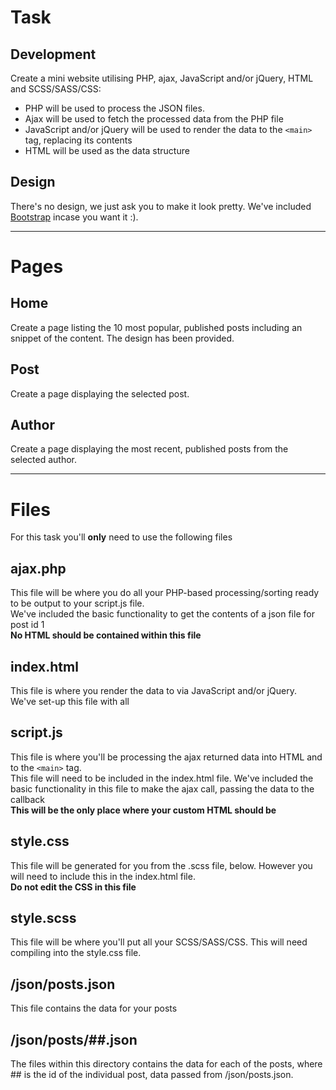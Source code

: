 # Task
## Development
Create a mini website utilising PHP, ajax, JavaScript and/or jQuery, HTML and SCSS/SASS/CSS:
- PHP will be used to process the JSON files.
- Ajax will be used to fetch the processed data from the PHP file
- JavaScript and/or jQuery will be used to render the data to the `<main>` tag, replacing its contents
- HTML will be used as the data structure

## Design
There's no design, we just ask you to make it look pretty. We've included [Bootstrap](https://getbootstrap.com/) incase you want it :).

---

# Pages
## Home
Create a page listing the 10 most popular, published posts including an snippet of the content. The design has been provided.

## Post
Create a page displaying the selected post.

## Author
Create a page displaying the most recent, published posts from the selected author.

---

# Files
For this task you'll **only** need to use the following files

## ajax.php
This file will be where you do all your PHP-based processing/sorting ready to be output to your script.js file.  
We've included the basic functionality to get the contents of a json file for post id 1  
**No HTML should be contained within this file**

## index.html
This file is where you render the data to via JavaScript and/or jQuery.  
We've set-up this file with all   

## script.js
This file is where you'll be processing the ajax returned data into HTML and to the `<main>` tag.  
This file will need to be included in the index.html file.
We've included the basic functionality in this file to make the ajax call, passing the data to the callback  
**This will be the only place where your custom HTML should be**

## style.css
This file will be generated for you from the .scss file, below. However you will need to include this in the index.html file.  
**Do not edit the CSS in this file**

## style.scss
This file will be where you'll put all your SCSS/SASS/CSS. This will need compiling into the style.css file.

## /json/posts.json
This file contains the data for your posts

## /json/posts/##.json
The files within this directory contains the data for each of the posts, where ## is the id of the individual post, data passed from /json/posts.json.
